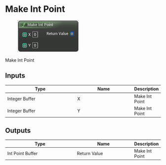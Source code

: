 # Make Int Point

<div align="left" data-full-width="false">

<figure><img src="Make_Int_Point.png" alt=""><figcaption></figcaption></figure>

</div>

Make Int Point

## Inputs

<table>
<thead><tr><th width="250">Type</th><th width="200">Name</th><th>Description</th></tr></thead>
<tbody>
<tr><td>Integer Buffer</td><td>X</td><td>Make Int Point</td></tr>
<tr><td>Integer Buffer</td><td>Y</td><td>Make Int Point</td></tr>
</tbody>
</table>

## Outputs

<table>
<thead><tr><th width="250">Type</th><th width="200">Name</th><th>Description</th></tr></thead>
<tbody>
<tr><td>Int Point Buffer</td><td>Return Value</td><td>Make Int Point</td></tr>
</tbody>
</table>